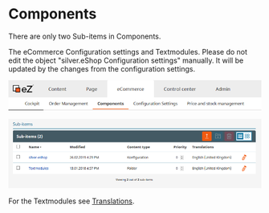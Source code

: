# Components

There are only two Sub-items in Components.

The eCommerce Configuration settings and Textmodules.
Please do not edit the object "silver.eShop Configuration settings" manually.
It will be updated by the changes from the configuration settings.

![](img/components_menu.png)

![](img/components_items.png)

For the Textmodules see [Translations](translations_for_the_shop/working_with_text_modules_longer_text_elements.md).
